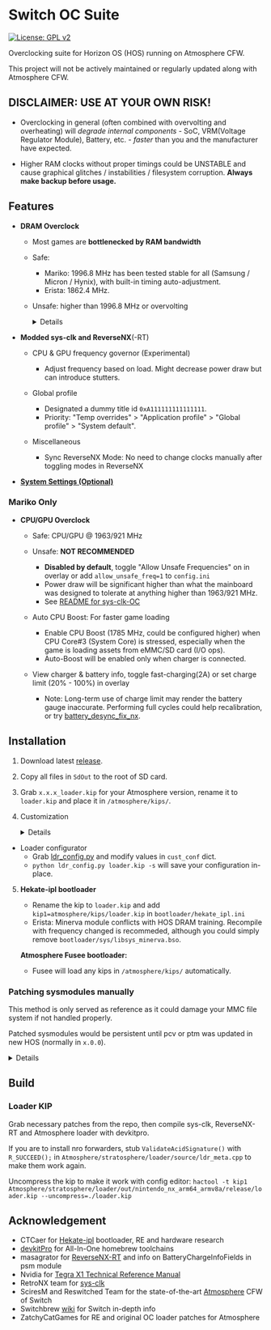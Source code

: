 # Switch OC Suite

[![License: GPL v2](https://img.shields.io/badge/License-GPL_v2-blue.svg)](https://www.gnu.org/licenses/old-licenses/gpl-2.0.en.html) 

Overclocking suite for Horizon OS (HOS) running on Atmosphere CFW.

This project will not be actively maintained or regularly updated along with Atmosphere CFW.


## DISCLAIMER: USE AT YOUR OWN RISK!

- Overclocking in general (often combined with overvolting and overheating) will _degrade internal components_ - SoC, VRM(Voltage Regulator Module), Battery, etc. - _faster_ than you and the manufacturer have expected.

- Higher RAM clocks without proper timings could be UNSTABLE and cause graphical glitches / instabilities / filesystem corruption. **Always make backup before usage.**

## Features

- **DRAM Overclock**

  - Most games are **bottlenecked by RAM bandwidth**

  - Safe:
    - Mariko: 1996.8 MHz has been tested stable for all (Samsung / Micron / Hynix), with built-in timing auto-adjustment.
    - Erista: 1862.4 MHz.

  - Unsafe: higher than 1996.8 MHz or overvolting
    <details>

    - Timing:
      - Timing parameters could be auto-adjusted (default) or overwritten with user-provided mtc table.
      - Customization: No GUI tool, requires [rebuilding](#Build).

    - DRAM bus overvolting (Erista Only).
      - Mariko: [use this to set DRAM bus voltage](https://gist.github.com/KazushiMe/6bb0fcbefe0e03b1274079522516d56d).

    </details>

- **Modded sys-clk and ReverseNX**(-RT)

  - CPU & GPU frequency governor (Experimental)
    - Adjust frequency based on load. Might decrease power draw but can introduce stutters.

  - Global profile
    - Designated a dummy title id `0xA111111111111111`.
    - Priority: "Temp overrides" > "Application profile" > "Global profile" > "System default".

  - Miscellaneous
    - Sync ReverseNX Mode: No need to change clocks manually after toggling modes in ReverseNX

- **[System Settings (Optional)](https://github.com/KazushiMe/Switch-OC-Suite/blob/master/system_settings.md)**


### Mariko Only

- **CPU/GPU Overclock**

  - Safe: CPU/GPU @ 1963/921 MHz

  - Unsafe: **NOT RECOMMENDED**
    - **Disabled by default**, toggle "Allow Unsafe Frequencies" on in overlay or add `allow_unsafe_freq=1` to `config.ini`
    - Power draw will be significant higher than what the mainboard was designed to tolerate at anything higher than 1963/921 MHz.
    - See [README for sys-clk-OC](https://github.com/KazushiMe/Switch-OC-Suite/blob/master/Source/sys-clk-OC/README.md)
    
  - Auto CPU Boost: For faster game loading
    - Enable CPU Boost (1785 MHz, could be configured higher) when CPU Core#3 (System Core) is stressed, especially when the game is loading assets from eMMC/SD card (I/O ops).
    - Auto-Boost will be enabled only when charger is connected.
  
  - View charger & battery info, toggle fast-charging(2A) or set charge limit (20% - 100%) in overlay
    - Note: Long-term use of charge limit may render the battery gauge inaccurate. Performing full cycles could help recalibration, or try [battery_desync_fix_nx](https://github.com/CTCaer/battery_desync_fix_nx).



## Installation

1. Download latest [release](https://github.com/KazushiMe/Switch-OC-Suite/releases/latest).

2. Copy all files in `SdOut` to the root of SD card.

3. Grab `x.x.x_loader.kip` for your Atmosphere version, rename it to `loader.kip` and place it in `/atmosphere/kips/`.

4. Customization
    <details>

    | Defaults   | Mariko        | Erista       |
    | ---------- | ------------- | ------------ |
    | CPU OC     | 2397 MHz Max  | Disabled     |
    | CPU Boost  | 1785 MHz      | N/A          |
    | CPU Volt   | 1220 mV Max   | Disabled     |
    | GPU OC     | 1305 MHz Max  | N/A          |
    | RAM OC     | 1996 MHz Max  | 1862 MHz Max |
    | RAM Volt   | N/A           | Disabled     |
    | RAM Timing | Auto-Adjusted | Disabled     |

    </details>

  - Loader configurator
    - Grab [ldr_config.py](https://github.com/KazushiMe/Switch-OC-Suite/raw/master/ldr_config.py) and modify values in `cust_conf` dict.
    - `python ldr_config.py loader.kip -s` will save your configuration in-place.

5. **Hekate-ipl bootloader**
   - Rename the kip to `loader.kip` and add `kip1=atmosphere/kips/loader.kip` in `bootloader/hekate_ipl.ini`
   - Erista: Minerva module conflicts with HOS DRAM training. Recompile with frequency changed is recommeded, although you could simply remove `bootloader/sys/libsys_minerva.bso`.

   **Atmosphere Fusee bootloader:**
   - Fusee will load any kips in `/atmosphere/kips/` automatically.


### Patching sysmodules manually

This method is only served as reference as it could damage your MMC file system if not handled properly.

Patched sysmodules would be persistent until pcv or ptm was updated in new HOS (normally in `x.0.0`).

<details>

  Tools:
  - Lockpick_RCM
  - TegraExplorer
  - [hactool](https://github.com/SciresM/hactool)
  - [nx2elf](https://github.com/shuffle2/nx2elf)
  - elf2nso from [switch-tools](https://github.com/switchbrew/switch-tools/)
  - [hacpack](https://github.com/The-4n/hacPack)

  1. Dump `prod.keys` with Lockpick_RCM
  2. Dump HOS firmware with TegraExplorer
  3. Configure and run `test_patch.sh` to generate patched pcv & ptm sysmodules in nca
  4. Replace nca in `SYSTEM:/Contents/registered/` with TegraExplorer
  5. `ValidateAcidSignature()` should be stubbed to allow unsigned sysmodules to load (a.k.a. `loader_patch`)

</details>



## Build

### Loader KIP

Grab necessary patches from the repo, then compile sys-clk, ReverseNX-RT and Atmosphere loader with devkitpro.

If you are to install nro forwarders, stub `ValidateAcidSignature()` with `R_SUCCEED();` in `Atmosphere/stratosphere/loader/source/ldr_meta.cpp` to make them work again.

Uncompress the kip to make it work with config editor: `hactool -t kip1 Atmosphere/stratosphere/loader/out/nintendo_nx_arm64_armv8a/release/loader.kip --uncompress=./loader.kip`



## Acknowledgement

- CTCaer for [Hekate-ipl](https://github.com/CTCaer/hekate) bootloader, RE and hardware research
- [devkitPro](https://devkitpro.org/) for All-In-One homebrew toolchains
- masagrator for [ReverseNX-RT](https://github.com/masagrator/ReverseNX-RT) and info on BatteryChargeInfoFields in psm module
- Nvidia for [Tegra X1 Technical Reference Manual](https://developer.nvidia.com/embedded/dlc/tegra-x1-technical-reference-manual)
- RetroNX team for [sys-clk](https://github.com/retronx-team/sys-clk)
- SciresM and Reswitched Team for the state-of-the-art [Atmosphere](https://github.com/Atmosphere-NX/Atmosphere) CFW of Switch
- Switchbrew [wiki](http://switchbrew.org/wiki/) for Switch in-depth info
- ZatchyCatGames for RE and original OC loader patches for Atmosphere
